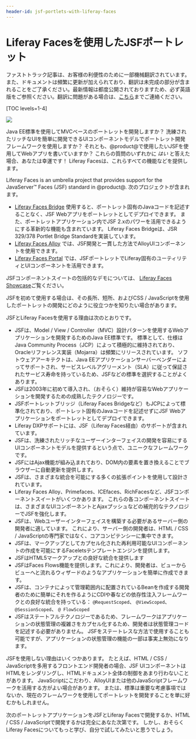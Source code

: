 ```yaml
---
header-id: jsf-portlets-with-liferay-faces
---
```


# Liferay Facesを使用したJSFポートレット

<p class="alert alert-info"><span class="wysiwyg-color-blue120">ファストトラック記事は、お客様の利便性のために一部機械翻訳されています。また、ドキュメントは頻繁に更新が加えられており、翻訳は未完成の部分が含まれることをご了承ください。最新情報は都度公開されておりますため、必ず英語版をご参照ください。翻訳に問題がある場合は、<a href="mailto:support-content-jp@liferay.com">こちら</a>までご連絡ください。</span></p>

[TOC levels=1-4]

![ ](../../../images/liferay-faces-logo.png)

Java EE標準を使用してMVCベースのポートレットを開発しますか？ 洗練されたリッチなUIを簡単に開発できるUIコンポーネントモデルでポートレット開発フレームワークを使用しますか？ それとも、@product@で使用したいJSFを使用してWebアプリを書いていますか？ これらの質問のいずれかに *はい* と答えた場合、あなたは幸運です！ Liferay Facesは、これらすべての機能などを提供します。

Liferay Faces is an umbrella project that provides support for the JavaServer™ Faces (JSF) standard in @product@. 次のプロジェクトが含まれます。

  - [Liferay Faces Bridge](/docs/7-1/reference/-/knowledge_base/r/understanding-liferay-faces-bridge) 使用すると、ポートレット固有のJavaコードを記述することなく、JSF Webアプリをポートレットとしてデプロイできます。 また、ポートレットアプリケーション内でJSF 2.xのパワーを活用できるようにする革新的な機能も含まれています。 Liferay Faces Bridgeは、JSR 329/378 Portlet Bridge Standardを実装しています。
  - [Liferay Faces Alloy](/docs/7-1/reference/-/knowledge_base/r/understanding-liferay-faces-alloy) では、JSF開発と一貫した方法でAlloyUIコンポーネントを使用できます。
  - [Liferay Faces Portal](/docs/7-1/reference/-/knowledge_base/r/understanding-liferay-faces-portal) では、JSFポートレットでLiferay固有のユーティリティとUIコンポーネントを活用できます。

JSFコンポーネントスイートの包括的なデモについては、 [Liferay Faces Showcase](http://www.liferayfaces.org)ご覧ください。

JSFを初めて使用する場合は、その長所、短所、およびCSS / JavaScriptを使用したポートレットの開発にどのように役立つかを知りたい場合があります。

JSFとLiferay Facesを使用する理由は次のとおりです。

  - JSFは、Model / View / Controller（MVC）設計パターンを使用するWebアプリケーションを開発するためのJava EE標準です。 標準として、仕様はJava Community Process（JCP）によって積極的に維持されており、Oracleリファレンス実装（Mojarra）は頻繁にリリースされています。 ソフトウェアアーキテクトは、Java EEアプリケーションサーバーベンダーによってサポートされ、サービスレベルアグリーメント（SLA）に従って保証されたサービス寿命を持っているため、JSFなどの標準を選択することがよくあります。
  - JSFは2003年に初めて導入され、（おそらく）維持が容易なWebアプリケーションを開発するための成熟したテクノロジーです。
  - JSFポートレットブリッジ（Liferay Faces Bridgeなど）もJCPによって標準化されており、ポートレット固有のJavaコードを記述せずにJSF Webアプリケーションをポートレットとしてデプロイできます。
  - Liferay DXPサポートには、JSF（Liferay Faces経由）のサポートが含まれています。
  - JSFは、洗練されたリッチなユーザーインターフェイスの開発を容易にするUIコンポーネントモデルを提供するという点で、ユニークなフレームワークです。
  - JSFにはAjax機能が組み込まれており、DOM内の要素を置き換えることでブラウザーに自動更新を提供します。
  - JSFは、さまざまな統合を可能にする多くの拡張ポイントを使用して設計されています。
  - Liferay Faces Alloy、Primefaces、ICEfaces、RichFacesなど、JSFコンポーネントスイートがいくつかあります。 これらの各コンポーネントスイートは、さまざまなUIコンポーネントとAjaxプッシュなどの補完的なテクノロジーでJSFを強化します。
  - JSFは、Webユーザーインターフェイスを構築する必要があるサーバー側の開発者に適しています。 これにより、サーバー側の開発者は、HTML / CSS / JavaScriptの専門家ではなく、コアコンピテンシーに集中できます。
  - JSFは、マークアップとしてカプセル化された再利用可能なUIコンポーネントの作成を可能にするFaceletsテンプレートエンジンを提供します。
  - JSFはHTML5マークアップとの良好な統合を提供します
  - JSFはFaces Flows機能を提供します。これにより、開発者は、ビューからビューへと流れるウィザードのようなアプリケーションを簡単に作成できます。
  - JSFは、コンテナによって管理範囲内に配置されているBeanを作成する開発者のために簡単にそれを作るようにCDIや春などの依存性注入フレームワークとの良好な統合を持っている： `@RequestScoped`、 `@ViewScoped`、 `@SessionScoped`、 `@ FlowScoped`
  - JSFはステートフルテクノロジーであるため、フレームワークはアプリケーションの状態管理の複雑さをカプセル化するため、開発者は状態管理コードを記述する必要がありません。 JSFをステートレスな方法で使用することも可能ですが、アプリケーションの状態管理の機能の一部は事実上無効になります。

JSFを使用しない理由はいくつかあります。 たとえば、HTML / CSS / JavaScriptを多用するフロントエンド開発者の場合、JSF UIコンポーネントはHTMLをレンダリングし、HTMLドキュメント全体の制御をあまり行わないことがあります。 JavaScriptにこだわり、AlloyUIまたは他のJavaScriptフレームワークを活用する方がよい場合があります。 または、標準は重要な考慮事項ではないか、現在のフレームワークを使用してポートレットを開発することを単に好むかもしれません。

次のポートレットアプリケーションをJSFとLiferay Facesで開発するか、HTML / CSS / JavaScriptで開発するかは完全にあなた次第です。 しかし、おそらくLiferay Facesについてもっと学び、自分で試してみたいと思うでしょう。
